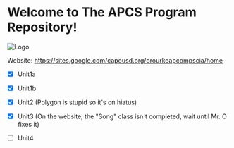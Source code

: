 # Welcome to The APCS Program Repository!

![Logo](https://i.imgur.com/mZGHSXp.png)

Website: https://sites.google.com/capousd.org/orourkeapcompscia/home

- [x] Unit1a

- [x] Unit1b

- [x] Unit2 (Polygon is stupid so it's on hiatus)

- [x] Unit3 (On the website, the "Song" class isn't completed, wait until Mr. O fixes it)

- [ ] Unit4
